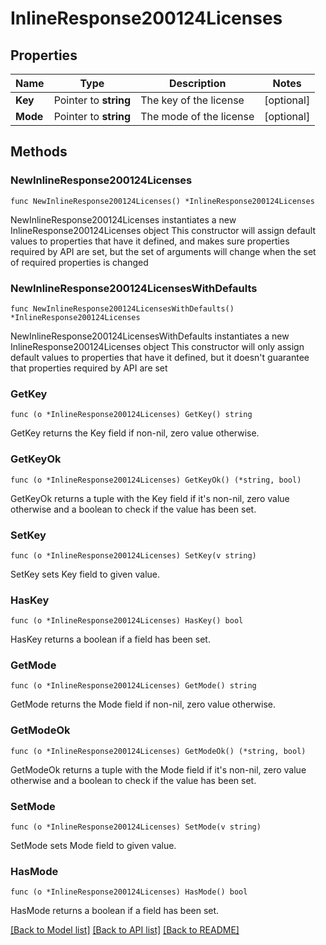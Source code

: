 # InlineResponse200124Licenses

## Properties

Name | Type | Description | Notes
------------ | ------------- | ------------- | -------------
**Key** | Pointer to **string** | The key of the license | [optional] 
**Mode** | Pointer to **string** | The mode of the license | [optional] 

## Methods

### NewInlineResponse200124Licenses

`func NewInlineResponse200124Licenses() *InlineResponse200124Licenses`

NewInlineResponse200124Licenses instantiates a new InlineResponse200124Licenses object
This constructor will assign default values to properties that have it defined,
and makes sure properties required by API are set, but the set of arguments
will change when the set of required properties is changed

### NewInlineResponse200124LicensesWithDefaults

`func NewInlineResponse200124LicensesWithDefaults() *InlineResponse200124Licenses`

NewInlineResponse200124LicensesWithDefaults instantiates a new InlineResponse200124Licenses object
This constructor will only assign default values to properties that have it defined,
but it doesn't guarantee that properties required by API are set

### GetKey

`func (o *InlineResponse200124Licenses) GetKey() string`

GetKey returns the Key field if non-nil, zero value otherwise.

### GetKeyOk

`func (o *InlineResponse200124Licenses) GetKeyOk() (*string, bool)`

GetKeyOk returns a tuple with the Key field if it's non-nil, zero value otherwise
and a boolean to check if the value has been set.

### SetKey

`func (o *InlineResponse200124Licenses) SetKey(v string)`

SetKey sets Key field to given value.

### HasKey

`func (o *InlineResponse200124Licenses) HasKey() bool`

HasKey returns a boolean if a field has been set.

### GetMode

`func (o *InlineResponse200124Licenses) GetMode() string`

GetMode returns the Mode field if non-nil, zero value otherwise.

### GetModeOk

`func (o *InlineResponse200124Licenses) GetModeOk() (*string, bool)`

GetModeOk returns a tuple with the Mode field if it's non-nil, zero value otherwise
and a boolean to check if the value has been set.

### SetMode

`func (o *InlineResponse200124Licenses) SetMode(v string)`

SetMode sets Mode field to given value.

### HasMode

`func (o *InlineResponse200124Licenses) HasMode() bool`

HasMode returns a boolean if a field has been set.


[[Back to Model list]](../README.md#documentation-for-models) [[Back to API list]](../README.md#documentation-for-api-endpoints) [[Back to README]](../README.md)



